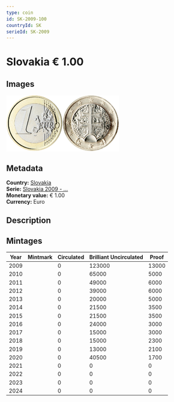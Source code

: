 ```yaml
---
type: coin
id: SK-2009-100
countryId: SK
serieId: SK-2009
---
```


# Slovakia € 1.00

## Images

<img src="../../../Images/common-2007-100.png" height="150" alt="Front image"><img src="Images/slovakia-2009-100.png" height="150" alt="Back image">

## Metadata

**Country:** [Slovakia](../index.md)\
**Serie:** [Slovakia 2009 - ...](index.md)\
**Monetary value:** € 1.00\
**Currency:** Euro

## Description


## Mintages

| Year | Mintmark | Circulated | Brilliant Uncirculated | Proof |
| ---- | -------- | ---------- | ---------------------- | ----- |
| 2009 |  | 0| 123000 | 13000 |
| 2010 |  | 0| 65000 | 5000 |
| 2011 |  | 0| 49000 | 6000 |
| 2012 |  | 0| 39000 | 6000 |
| 2013 |  | 0| 20000 | 5000 |
| 2014 |  | 0| 21500 | 3500 |
| 2015 |  | 0| 21500 | 3500 |
| 2016 |  | 0| 24000 | 3000 |
| 2017 |  | 0| 15000 | 3000 |
| 2018 |  | 0| 15000 | 2300 |
| 2019 |  | 0| 13000 | 2100 |
| 2020 |  | 0| 40500 | 1700 |
| 2021 |  | 0 | 0 | 0 |
| 2022 |  | 0 | 0 | 0 |
| 2023 |  | 0 | 0 | 0 |
| 2024 |  | 0 | 0 | 0 |
